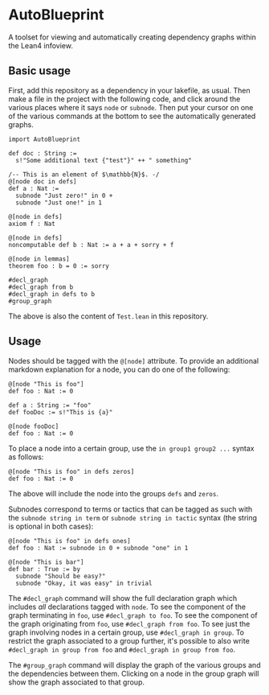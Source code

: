 # AutoBlueprint

A toolset for viewing and automatically creating dependency graphs 
within the Lean4 infoview. 

## Basic usage

First, add this repository as a dependency in your lakefile, as usual.
Then make a file in the project with the following code, 
and click around the various places where it says `node` or `subnode`.
Then put your cursor on one of the various commands at the bottom to see 
the automatically generated graphs.

```lean
import AutoBlueprint

def doc : String :=
  s!"Some additional text {"test"}" ++ " something"

/-- This is an element of $\mathbb{N}$. -/
@[node doc in defs]
def a : Nat :=
  subnode "Just zero!" in 0 +
  subnode "Just one!" in 1

@[node in defs]
axiom f : Nat

@[node in defs]
noncomputable def b : Nat := a + a + sorry + f

@[node in lemmas]
theorem foo : b = 0 := sorry

#decl_graph
#decl_graph from b
#decl_graph in defs to b
#group_graph
```
The above is also the content of `Test.lean` in this repository.

## Usage

Nodes should be tagged with the `@[node]` attribute.
To provide an additional markdown explanation for a node, you can do one of the following:

```lean
@[node "This is foo"]
def foo : Nat := 0
```
```lean
def a : String := "foo"
def fooDoc := s!"This is {a}"

@[node fooDoc]
def foo : Nat := 0
```

To place a node into a certain group, use the `in group1 group2 ...` syntax as follows:
```lean
@[node "This is foo" in defs zeros]
def foo : Nat := 0
```
The above will include the node into the groups `defs` and `zeros`.

Subnodes correspond to terms or tactics that can be tagged as such with the `subnode string in term` or `subnode string in tactic` syntax (the string is optional in both cases): 
```lean
@[node "This is foo" in defs ones]
def foo : Nat := subnode in 0 + subnode "one" in 1 

@[node "This is bar"]
def bar : True := by
  subnode "Should be easy?"
  subnode "Okay, it was easy" in trivial
```

The `#decl_graph` command will show the full declaration graph which includes *all* declarations tagged with `node`.
To see the component of the graph terminating in `foo`, use `#decl_graph to foo`.
To see the component of the graph originating from `foo`, use `#decl_graph from foo`.
To see just the graph involving nodes in a certain group, use `#decl_graph in group`. 
To restrict the graph associated to a group further, it's possible to also write `#decl_graph in group from foo` and `#decl_graph in group from foo`.

The `#group_graph` command will display the graph of the various groups and the dependencies between them.
Clicking on a node in the group graph will show the graph associated to that group.